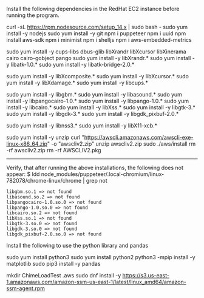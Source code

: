 Install the following dependencies in the RedHat EC2 instance before running the program.

curl -sL https://rpm.nodesource.com/setup_14.x | sudo bash -
sudo yum install -y nodejs
sudo yum install -y git
npm i puppeteer
npm i uuid
npm install aws-sdk
npm i minimist
npm i shelljs
npm i aws-embedded-metrics

sudo yum install -y cups-libs dbus-glib libXrandr libXcursor libXinerama cairo cairo-gobject pango
sudo yum install -y libXrandr.*
sudo yum install -y  libatk-1.0.*
sudo yum install -y  libatk-bridge-2.0.*

sudo yum install -y  libXcomposite.*
sudo yum install -y libXcursor.*
sudo yum install -y libXdamage.*
sudo yum install -y libcups.*

sudo yum install -y libgbm.* 
sudo yum install -y libasound.*
sudo yum install -y libpangocairo-1.0.*
sudo yum install -y libpango-1.0.*
sudo yum install -y libcairo.*
sudo yum install -y libXss.*
sudo yum install -y libgtk-3.*
sudo yum install -y libgdk-3.*
sudo yum install -y libgdk_pixbuf-2.0.*

sudo yum install -y libnss3.*
sudo yum install -y libX11-xcb.*


sudo yum install -y unzip
curl "https://awscli.amazonaws.com/awscli-exe-linux-x86_64.zip" -o "awscliv2.zip"
unzip awscliv2.zip
sudo ./aws/install
rm -rf awscliv2.zip
rm -rf AWSCLIV2.pkg 


----------------------------------------
Verify, that after running the above installations, the following does not appear:
$ ldd node_modules/puppeteer/.local-chromium/linux-782078/chrome-linux/chrome | grep not

	libgbm.so.1 => not found
	libasound.so.2 => not found
	libpangocairo-1.0.so.0 => not found
	libpango-1.0.so.0 => not found
	libcairo.so.2 => not found
	libXss.so.1 => not found
	libgtk-3.so.0 => not found
	libgdk-3.so.0 => not found
	libgdk_pixbuf-2.0.so.0 => not found
	
	
Install the following to use the python library and pandas

sudo yum install python3
sudo yum install python2
python3 -mpip install -y matplotlib 
sudo  pip3 install -y pandas

mkdir ChimeLoadTest .aws
sudo dnf install -y https://s3.us-east-1.amazonaws.com/amazon-ssm-us-east-1/latest/linux_amd64/amazon-ssm-agent.rpm
